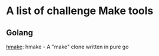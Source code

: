 # A list of challenge Make tools

## Golang

[hmake](https://github.com/hookenz/hmake): hmake - A "make" clone written in pure go
